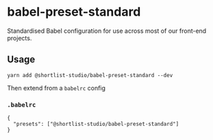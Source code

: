 # babel-preset-standard

Standardised Babel configuration for use across most of our front-end projects.

## Usage
`yarn add @shortlist-studio/babel-preset-standard --dev`

Then extend from a `babelrc` config

### `.babelrc`
```
{
  "presets": ["@shortlist-studio/babel-preset-standard"]
}
```